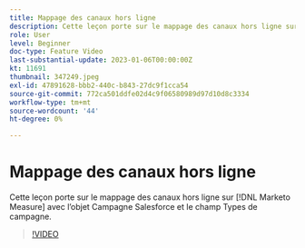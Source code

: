 ```yaml
---
title: Mappage des canaux hors ligne
description: Cette leçon porte sur le mappage des canaux hors ligne sur [!DNL Marketo Measure] avec l’objet Campagne Salesforce et le champ Types de campagne.
role: User
level: Beginner
doc-type: Feature Video
last-substantial-update: 2023-01-06T00:00:00Z
kt: 11691
thumbnail: 347249.jpeg
exl-id: 47891628-bbb2-440c-b843-27dc9f1cca54
source-git-commit: 772ca501ddfe02d4c9f06580989d97d10d8c3334
workflow-type: tm+mt
source-wordcount: '44'
ht-degree: 0%

---
```


# Mappage des canaux hors ligne

Cette leçon porte sur le mappage des canaux hors ligne sur [!DNL Marketo Measure] avec l’objet Campagne Salesforce et le champ Types de campagne.

>[!VIDEO](https://video.tv.adobe.com/v/347249/?quality=12&learn=on)
